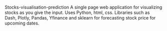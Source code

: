 Stocks-visualisation-prediction
A single page web application for visualizing stocks as you give the input. Uses Python, html, css. Libraries such as Dash, Plotly, Pandas, Yfinance and sklearn for forecasting stock price for upcoming dates.

